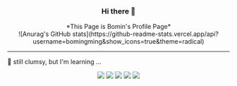 <div align=center><h3> Hi there 👋 </h3></div>
<div align=center>*This Page is Bomin's Profile Page*</div>


<div align=center>
  ![Anurag's GitHub stats](https://github-readme-stats.vercel.app/api?username=bomingming&show_icons=true&theme=radical)
</div>

---


📖 still clumsy, but I'm learning ...

<div align=center><img src="https://img.shields.io/badge/C-A8B9CC?style=flat&logo=c&logoColor=white">
<img src="https://img.shields.io/badge/Python-3776AB?style=flat&logo=Python&logoColor=white">
<img src="https://img.shields.io/badge/JAVA-B1361E?style=flat">
<img src="https://img.shields.io/badge/Android-DD6620?style=flat&logo=Android&logoColor=white">
<img src="https://img.shields.io/badge/C Sharp-011A6A?style=flat&logo=C Sharp&logoColor=white"> </div>
